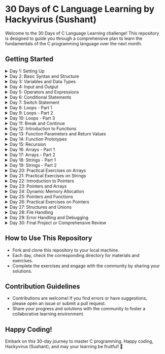 # 30 Days of C Language Learning by Hackyvirus (Sushant)

Welcome to the 30 Days of C Language Learning challenge! This repository is designed to guide you through a comprehensive plan to learn the fundamentals of the C programming language over the next month.

## Getting Started

<details>
<summary>Day 1: Setting Up</summary>

- Install a C compiler and set up your development environment.
- Write a simple "Hello World" program.

</details>

<details>
<summary>Day 2: Basic Syntax and Structure</summary>

- Learn the basic syntax of C.
- Understand the structure of a C program.

</details>

<details>
<summary>Day 3: Variables and Data Types</summary>

- Explore variables and different data types in C.
- Practice declaring and initializing variables.

</details>

<details>
<summary>Day 4: Input and Output</summary>

- Learn input and output functions (printf, scanf).
- Create programs that take user input and display output.

</details>

<details>
<summary>Day 5: Operators and Expressions</summary>

- Understand operators and expressions in C.
- Practice using arithmetic, relational, and logical operators.

</details>

<details>
<summary>Day 6: Conditional Statements</summary>

- Explore if, else if, and else statements.
- Practice conditional programming.

</details>

<details>
<summary>Day 7: Switch Statement</summary>

- Learn the switch statement and its usage.
- Implement switch statements in your programs.

</details>

<details>
<summary>Day 8: Loops - Part 1</summary>

- Understand while loops.
- Practice writing programs using while loops.

</details>

<details>
<summary>Day 9: Loops - Part 2</summary>

- Learn for loops and their applications.
- Practice using for loops in different scenarios.

</details>

<details>
<summary>Day 10: Loops - Part 3</summary>

- Explore do-while loops.
- Practice implementing do-while loops.

</details>

<details>
<summary>Day 11: Break and Continue</summary>

- Understand the use of break and continue statements.
- Apply them in loops for better control flow.

</details>

<details>
<summary>Day 12: Introduction to Functions</summary>

- Learn the basics of functions.
- Create simple functions and understand their significance.

</details>

<details>
<summary>Day 13: Function Parameters and Return Values</summary>

- Explore function parameters and return values.
- Practice using functions with different parameter types.

</details>

<details>
<summary>Day 14: Function Prototypes</summary>

- Understand function prototypes.
- Learn their role in C programs.

</details>

<details>
<summary>Day 15: Recursion</summary>

- Explore recursive functions.
- Practice writing recursive functions.

</details>

<details>
<summary>Day 16: Arrays - Part 1</summary>

- Learn about arrays and their declaration.
- Practice basic array operations.

</details>

<details>
<summary>Day 17: Arrays - Part 2</summary>

- Understand multidimensional arrays.
- Implement arrays in more complex scenarios.

</details>

<details>
<summary>Day 18: Strings - Part 1</summary>

- Explore strings and their basic manipulation.
- Learn about string literals.

</details>

<details>
<summary>Day 19: Strings - Part 2</summary>

- Use standard string functions.
- Practice more advanced string operations.

</details>

<details>
<summary>Day 20: Practical Exercises on Arrays</summary>

- Engage in coding challenges involving arrays.

</details>

<details>
<summary>Day 21: Practical Exercises on Strings</summary>

- Solve coding challenges focused on string manipulations.

</details>

<details>
<summary>Day 22: Introduction to Pointers</summary>

- Understand pointers and basic operations.
- Learn about the address-of and dereference operators.

</details>

<details>
<summary>Day 23: Pointers and Arrays</summary>

- Explore the relationship between pointers and arrays.
- Practice using pointers with arrays.

</details>

<details>
<summary>Day 24: Dynamic Memory Allocation</summary>

- Learn about malloc, free, calloc, and realloc.
- Manage memory dynamically in your programs.

</details>

<details>
<summary>Day 25: Pointers and Functions</summary>

- Explore the use of pointers as function parameters.
- Practice pass-by-reference.

</details>

<details>
<summary>Day 26: Practical Exercises on Pointers</summary>

- Apply pointers in various coding exercises.

</details>

<details>
<summary>Day 27: Structures and Unions</summary>

- Understand the concept of structures and unions.
- Create programs utilizing them.

</details>

<details>
<summary>Day 28: File Handling</summary>

- Learn file input/output operations in C.
- Practice reading from and writing to files.

</details>

<details>
<summary>Day 29: Error Handling and Debugging</summary>

- Explore debugging techniques.
- Handle errors effectively in your programs.

</details>

<details>
<summary>Day 30: Final Project or Comprehensive Review</summary>

- Apply all learned concepts in a final project.
- Review and reinforce your understanding of C.

</details>

## How to Use This Repository

- Fork and clone this repository to your local machine.
- Each day, check the corresponding directory for materials and exercises.
- Complete the exercises and engage with the community by sharing your solutions.

## Contribution Guidelines

- Contributions are welcome! If you find errors or have suggestions, please open an issue or submit a pull request.
- Share your progress and solutions with the community to foster a collaborative learning environment.

## Happy Coding!

Embark on this 30-day journey to master C programming. Happy coding, Hackyvirus (Sushant), and may your learning be fruitful! 🚀
